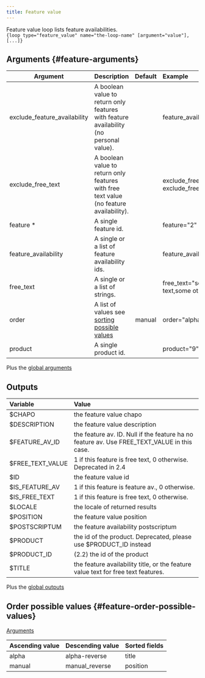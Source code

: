 ```yaml
---
title: Feature value
---
```


Feature value loop lists feature availabilities.   
`{loop type="feature_value" name="the-loop-name" [argument="value"], [...]}`

## Arguments {#feature-arguments}

| Argument                     | Description                                                                             | Default | Example                                           |
|------------------------------|:----------------------------------------------------------------------------------------|:-------:|:--------------------------------------------------|
| exclude_feature_availability | A boolean value to return only features with feature availability (no personal value).  |         | feature_availability="true"                       |
| exclude_free_text            | A boolean value to return only features with free text value (no feature availability). |         | exclude_free_text="1" or exclude_free_text="true" |
| feature *                    | A single feature id.                                                                    |         | feature="2"                                       |
| feature_availability         | A single or a list of feature availability ids.                                         |         | feature_availability="2,5"                        |
| free_text                    | A single or a list of strings.                                                    |         | free_text="some text,some other text"             |
| order                        | A list of values see [sorting possible values](#feature-order-possible-values)          | manual  | order="alpha_reverse"                             |
| product                      | A single product id.                                |         | product="9"                                       |

Plus the [global arguments](./global_arguments)

## Outputs

| Variable         | Value                                                                                       |
|:-----------------|:--------------------------------------------------------------------------------------------|
| $CHAPO           | the feature value chapo                                                                     |
| $DESCRIPTION     | the feature value description                                                               |
| $FEATURE_AV_ID   | the feature av. ID. Null if the feature ha no feature av. Use FREE_TEXT_VALUE in this case. |
| $FREE_TEXT_VALUE | 1 if this feature is free text, 0 otherwise. Deprecated in 2.4                              |
| $ID              | the feature value id                                                                        |
| $IS_FEATURE_AV   | 1 if this feature is feature av., 0 otherwise.                                              |
| $IS_FREE_TEXT    | 1 if this feature is free text, 0 otherwise.                                                |
| $LOCALE          | 	the locale of returned results                                                             |
| $POSITION        | the feature value position                                                                  |
| $POSTSCRIPTUM    | the feature availability postscriptum                                                       |
| $PRODUCT         | the id of the product. Deprecated, please use $PRODUCT_ID instead                           |
| $PRODUCT_ID      | (2.2) the id of the product                                                                 |
| $TITLE           | the feature availability title, or the feature value text for free text features.           |

Plus the [global outputs](./global_outputs)

## Order possible values {#feature-order-possible-values}
[Arguments](#feature-arguments)

| Ascending value | Descending value | Sorted fields |
|-----------------|------------------|:--------------|
| alpha           | alpha-reverse    | title         |
| manual          | manual_reverse   | position      |

